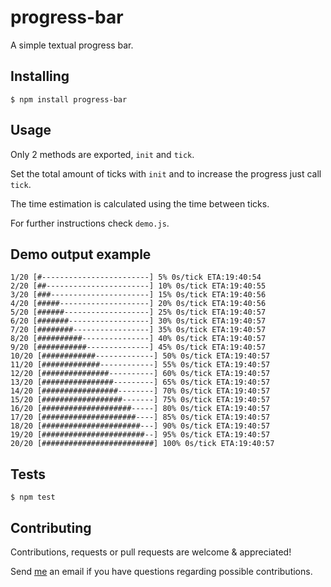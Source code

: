 # progress-bar

A simple textual progress bar.


## Installing

`$ npm install progress-bar`


## Usage

Only 2 methods are exported, `init` and `tick`.

Set the total amount of ticks with `init` and to increase the progress just call `tick`.

The time estimation is calculated using the time between ticks.

For further instructions check `demo.js`.


## Demo output example

	1/20 [#------------------------] 5% 0s/tick ETA:19:40:54
	2/20 [##-----------------------] 10% 0s/tick ETA:19:40:55
	3/20 [###----------------------] 15% 0s/tick ETA:19:40:56
	4/20 [#####--------------------] 20% 0s/tick ETA:19:40:56	
	5/20 [######-------------------] 25% 0s/tick ETA:19:40:57
	6/20 [#######------------------] 30% 0s/tick ETA:19:40:57
	7/20 [########-----------------] 35% 0s/tick ETA:19:40:57
	8/20 [##########---------------] 40% 0s/tick ETA:19:40:57
	9/20 [###########--------------] 45% 0s/tick ETA:19:40:57
	10/20 [############-------------] 50% 0s/tick ETA:19:40:57
	11/20 [#############------------] 55% 0s/tick ETA:19:40:57
	12/20 [###############----------] 60% 0s/tick ETA:19:40:57
	13/20 [################---------] 65% 0s/tick ETA:19:40:57
	14/20 [#################--------] 70% 0s/tick ETA:19:40:57
	15/20 [##################-------] 75% 0s/tick ETA:19:40:57
	16/20 [####################-----] 80% 0s/tick ETA:19:40:57
	17/20 [#####################----] 85% 0s/tick ETA:19:40:57
	18/20 [######################---] 90% 0s/tick ETA:19:40:57
	19/20 [#######################--] 95% 0s/tick ETA:19:40:57
	20/20 [#########################] 100% 0s/tick ETA:19:40:57


## Tests

`$ npm test`


## Contributing

Contributions, requests or pull requests are welcome & appreciated!

Send [me](https://github.com/bertolo1988/) an email if you have questions regarding possible contributions.